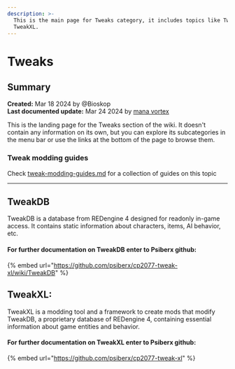 ```yaml
---
description: >-
  This is the main page for Tweaks category, it includes topics like TweakDB and
  TweakXL.
---
```


# Tweaks

## **Summary**

**Created:** Mar 18 2024 by @Bioskop\
**Last documented update:** Mar 24 2024 by [mana vortex](https://app.gitbook.com/u/NfZBoxGegfUqB33J9HXuCs6PVaC3 "mention")

This is the landing page for the Tweaks section of the wiki. It doesn't contain any information on its own, but you can explore its subcategories in the menu bar or use the links at the bottom of the page to browse them.

### Tweak modding guides

Check [tweak-modding-guides.md](tweak-modding-guides.md "mention") for a collection of guides on this topic

***

## TweakDB&#x20;

TweakDB is a database from REDengine 4 designed for readonly in-game access. It contains static information about characters, items, AI behavior, etc.

#### For further documentation on TweakDB enter to Psiberx github:

{% embed url="https://github.com/psiberx/cp2077-tweak-xl/wiki/TweakDB" %}

## TweakXL:

TweakXL is a modding tool and a framework to create mods that modify TweakDB, a proprietary database of REDengine 4, containing essential information about game entities and behavior.

#### For further documentation on TweakXL enter to Psiberx github:

{% embed url="https://github.com/psiberx/cp2077-tweak-xl" %}



